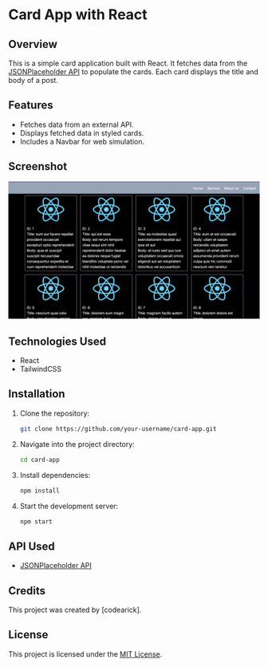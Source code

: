 
# Card App with React

## Overview
This is a simple card application built with React. It fetches data from the [JSONPlaceholder API](https://jsonplaceholder.typicode.com/posts) to populate the cards. Each card displays the title and body of a post.

## Features
- Fetches data from an external API.
- Displays fetched data in styled cards.
- Includes a Navbar for web simulation.

## Screenshot
![Screenshot](screenshot.png)

## Technologies Used
- React
- TailwindCSS

## Installation
1. Clone the repository:
   ```bash
   git clone https://github.com/your-username/card-app.git
   ```
2. Navigate into the project directory:
   ```bash
   cd card-app
   ```
3. Install dependencies:
   ```bash
   npm install
   ```
4. Start the development server:
   ```bash
   npm start
   ```

## API Used
- [JSONPlaceholder API](https://jsonplaceholder.typicode.com/posts)

## Credits
This project was created by [codearick].

## License
This project is licensed under the [MIT License](LICENSE).
